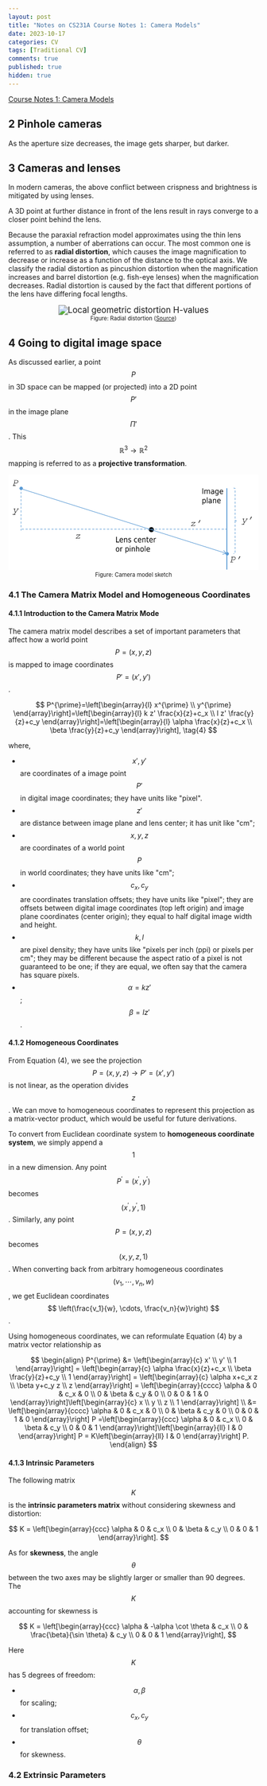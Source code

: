 ```yaml
---
layout: post
title: "Notes on CS231A Course Notes 1: Camera Models"
date: 2023-10-17
categories: CV
tags: [Traditional CV]
comments: true
published: true
hidden: true
---
```


[Course Notes 1: Camera Models](https://web.stanford.edu/class/cs231a/course_notes/01-camera-models.pdf)

## 2 Pinhole cameras

As the aperture size decreases, the image gets sharper, but darker.

## 3 Cameras and lenses

In modern cameras, the above conflict between crispness and brightness is mitigated by using lenses.

A 3D point at further distance in front of the lens result in rays converge to a closer point behind the lens.

Because the paraxial refraction model approximates using the thin lens assumption, a number of aberrations can occur. The most common one is referred to as **radial distortion**, which causes the image magnification to decrease or increase as a function of the distance to the optical axis. We classify the radial distortion as pincushion distortion when the magnification increases and barrel distortion (e.g. fish-eye lenses) when the magnification decreases. Radial distortion is caused by the fact that different portions of the lens have differing focal lengths.

<div align='center'>
<figure>
<img src="https://www.image-engineering.de/content/library/image-quality/distortion/local_geometric_distortion.png" alt="Local geometric distortion H-values" style="zoom:120%;" />
<figcaption style="font-size: 80%;"> Figure: Radial distortion (<a href="https://www.image-engineering.de/library/image-quality/factors/1062-distortion">Source</a>)</figcaption>
</figure>
</div>

## 4 Going to digital image space

As discussed earlier, a point $$ P $$ in 3D space can be mapped (or projected) into a 2D point $$ P' $$ in the image plane $$ \Pi' $$. This $$ \mathbb{R}^3 \to \mathbb{R}^2 $$ mapping is referred to as a **projective transformation**.

<div align='center'>
<img src="../../../pictures/notes-on-cs231a/posts/2023-10-17-notes-on-cs231a-course-notes-1-camera-models/camera-model-sketch.png" alt="camera-model-sketch" style="zoom: 60%;" />
<figcaption style="font-size: 80%;"> Figure: Camera model sketch </figcaption>
</div>

### 4.1 The Camera Matrix Model and Homogeneous Coordinates

#### 4.1.1 Introduction to the Camera Matrix Mode

The camera matrix model describes a set of important parameters that affect how a world point $$ P = (x,y,z) $$ is mapped to image coordinates $$ P' = (x',y') $$.

$$
P^{\prime}=\left[\begin{array}{l}
x^{\prime} \\
y^{\prime}
\end{array}\right]=\left[\begin{array}{l}
k z' \frac{x}{z}+c_x \\
l z' \frac{y}{z}+c_y
\end{array}\right]=\left[\begin{array}{l}
\alpha \frac{x}{z}+c_x \\
\beta \frac{y}{z}+c_y
\end{array}\right],
\tag{4}
$$

where,

* $$x', y'$$ are coordinates of a image point $$ P' $$ in digital image coordinates; they have units like "pixel".
* $$ z' $$ are distance between image plane and lens center; it has unit like "cm";
* $$x, y, z$$ are coordinates of a world point $$ P $$ in world coordinates; they have units like "cm";
* $$ c_x, c_y $$ are coordinates translation offsets; they have units like "pixel"; they are offsets between digital image coordinates (top left origin) and image plane coordinates (center origin); they equal to half digital image width and height.
* $$ k, l $$ are pixel density; they have units like "pixels per inch (ppi) or pixels per cm"; they may be different because the aspect ratio of a pixel is not guaranteed to be one; if they are equal, we often say that the camera has square pixels.
* $$ \alpha = kz' $$; $$ \beta = lz' $$.

#### 4.1.2 Homogeneous Coordinates

From Equation (4), we see the projection $$ P = (x,y,z) \to P' = (x',y')$$ is not linear, as the operation divides $$ z $$. We can move to homogeneous coordinates to represent this projection as a matrix-vector product, which would be useful for future derivations.

To convert from Euclidean coordinate system to **homogeneous coordinate system**, we simply append a $$ 1 $$ in a new dimension. Any point $$ P^{\prime}=\left(x^{\prime}, y^{\prime}\right) $$ becomes $$ \left(x^{\prime}, y^{\prime}, 1\right) $$. Similarly, any point $$ P=(x, y, z) $$ becomes $$ (x, y, z, 1) $$. When converting back from arbitrary homogeneous coordinates $$ \left(v_1, \cdots, v_n, w\right) $$, we get Euclidean coordinates $$ \left(\frac{v_1}{w}, \cdots, \frac{v_n}{w}\right) $$.

Using homogeneous coordinates, we can reformulate Equation (4) by a matrix vector relationship as

$$
\begin{align}
P^{\prime}
&=
\left[\begin{array}{c}
x' \\
y' \\
1
\end{array}\right] =
\left[\begin{array}{c}
\alpha \frac{x}{z}+c_x \\
\beta \frac{y}{z}+c_y \\
1
\end{array}\right] =
\left[\begin{array}{c}
\alpha x+c_x z \\
\beta y+c_y z \\
z
\end{array}\right]
= \left[\begin{array}{cccc}
\alpha & 0 & c_x & 0 \\
0 & \beta & c_y & 0 \\
0 & 0 & 1 & 0
\end{array}\right]\left[\begin{array}{c}
x \\
y \\
z \\
1
\end{array}\right] \\
&= \left[\begin{array}{cccc}
\alpha & 0 & c_x & 0 \\
0 & \beta & c_y & 0 \\
0 & 0 & 1 & 0
\end{array}\right] P
=\left[\begin{array}{ccc}
\alpha & 0 & c_x \\
0 & \beta & c_y \\
0 & 0 & 1
\end{array}\right]\left[\begin{array}{ll}
I & 0
\end{array}\right] P
= K\left[\begin{array}{ll}
I & 0
\end{array}\right] P.
\end{align}
$$

#### 4.1.3 Intrinsic Parameters

The following matrix $$ K $$ is the **intrinsic parameters matrix** without considering skewness and distortion:

$$
K = \left[\begin{array}{ccc}
\alpha & 0 & c_x \\
0 & \beta & c_y \\
0 & 0 & 1
\end{array}\right].
$$

As for **skewness**, the angle $$ \theta $$ between the two axes may be slightly larger or smaller than 90 degrees. The $$ K $$ accounting for skewness is

$$
K = \left[\begin{array}{ccc}
\alpha & -\alpha \cot \theta & c_x \\
0 & \frac{\beta}{\sin \theta} & c_y \\
0 & 0 & 1
\end{array}\right],
$$

Here $$ K $$ has 5 degrees of freedom:

* $$ \alpha, \beta $$ for scaling;
* $$ c_x, c_y $$ for translation offset;
* $$ \theta $$ for skewness.

### 4.2 Extrinsic Parameters
